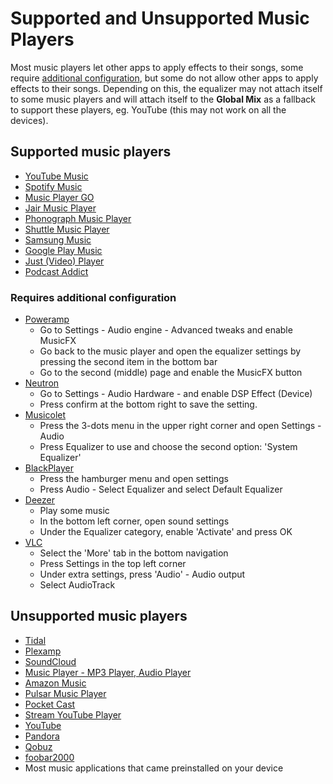 # Supported and Unsupported Music Players

Most music players let other apps to apply effects to their songs, some require [additional configuration](flat-equalizer/supported-and-unsupported-music-players/#requires-additional-configuration), but some do not allow other apps to apply effects to their songs.
Depending on this, the equalizer may not attach itself to some music players and will attach itself to the __Global Mix__ as a fallback to support these players, eg. YouTube (this may not work on all the devices).


## Supported music players

* [YouTube Music](https://play.google.com/store/apps/details?id=com.google.android.apps.youtube.music)
* [Spotify Music](https://play.google.com/store/apps/details?id=com.spotify.music)
* [Music Player GO](https://play.google.com/store/apps/details?id=com.iven.musicplayergo)
* [Jair Music Player](https://play.google.com/store/apps/details?id=aj.jair.music)
* [Phonograph Music Player](https://play.google.com/store/apps/details?id=com.kabouzeid.gramophone)
* [Shuttle Music Player](https://play.google.com/store/apps/details?id=another.music.player)
* [Samsung Music](https://play.google.com/store/apps/details?id=com.sec.android.app.music)
* [Google Play Music](https://play.google.com/store/apps/details?id=com.google.android.music)
* [Just (Video) Player](https://play.google.com/store/apps/details?id=com.brouken.player)
* [Podcast Addict](https://play.google.com/store/apps/details?id=com.bambuna.podcastaddict)


### Requires additional configuration

* [Poweramp](https://play.google.com/store/apps/details?id=com.maxmpz.audioplayer)
    - Go to Settings - Audio engine - Advanced tweaks and enable MusicFX
    - Go back to the music player and open the equalizer settings by pressing the second item in the bottom bar
    - Go to the second (middle) page and enable the MusicFX button
* [Neutron](https://play.google.com/store/apps/details?id=com.neutroncode.mp)
    - Go to Settings - Audio Hardware - and enable DSP Effect (Device)
    - Press confirm at the bottom right to save the setting.
* [Musicolet](https://play.google.com/store/apps/details?id=in.krosbits.musicolet)
    - Press the 3-dots menu in the upper right corner and open Settings - Audio
    - Press Equalizer to use and choose the second option: 'System Equalizer' 
* [BlackPlayer](https://play.google.com/store/apps/details?id=com.musicplayer.blackplayerfree)
    - Press the hamburger menu and open settings
    - Press Audio - Select Equalizer and select Default Equalizer
* [Deezer](https://play.google.com/store/apps/details?id=deezer.android.app)
    - Play some music
    - In the bottom left corner, open sound settings
    - Under the Equalizer category, enable 'Activate' and press OK
* [VLC](https://play.google.com/store/apps/details?id=org.videolan.vlc)
    - Select the 'More' tab in the bottom navigation
    - Press Settings in the top left corner
    - Under extra settings, press 'Audio' - Audio output
    - Select AudioTrack


## Unsupported music players
* [Tidal](https://play.google.com/store/apps/details?id=com.aspiro.tidal)
* [Plexamp](https://play.google.com/store/apps/details?id=tv.plex.labs.plexamp)
* [SoundCloud](https://play.google.com/store/apps/details?id=com.soundcloud.android)
* [Music Player - MP3 Player, Audio Player](https://play.google.com/store/apps/details?id=musicplayer.musicapps.music.mp3player)
* [Amazon Music](https://play.google.com/store/apps/details?id=com.amazon.mp3)
* [Pulsar Music Player](https://play.google.com/store/apps/details?id=com.rhmsoft.pulsar)
* [Pocket Cast](https://play.google.com/store/apps/details?id=au.com.shiftyjelly.pocketcasts)
* [Stream YouTube Player](https://play.google.com/store/apps/details?id=com.djit.apps.stream)
* [YouTube](https://play.google.com/store/apps/details?id=com.google.android.youtube)
* [Pandora](https://play.google.com/store/apps/details?id=com.pandora.android)
* [Qobuz](https://play.google.com/store/apps/details?id=com.qobuz.music)
* [foobar2000](https://play.google.com/store/apps/details?id=com.foobar2000.foobar2000)
* Most music applications that came preinstalled on your device